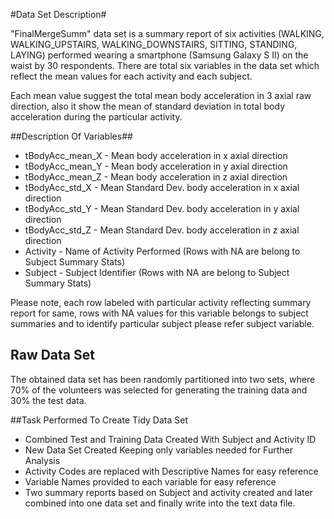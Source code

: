 #Data Set Description#

"FinalMergeSumm" data set is a summary report of six
activities (WALKING, WALKING_UPSTAIRS, WALKING_DOWNSTAIRS, SITTING, STANDING, LAYING) performed wearing a smartphone (Samsung Galaxy S II)
on the waist by 30 respondents. There are total six variables in the data set which reflect the mean values for each activity and each subject.

Each mean value suggest the total mean body acceleration in 3 axial raw direction, also it show the mean of standard deviation in total body acceleration during the particular activity. 

##Description Of Variables##

 * tBodyAcc_mean_X - Mean body acceleration in x axial direction
 * tBodyAcc_mean_Y - Mean body acceleration in y axial direction
 * tBodyAcc_mean_Z - Mean body acceleration in z axial direction
 * tBodyAcc_std_X - Mean Standard Dev. body acceleration in x axial direction
 * tBodyAcc_std_Y - Mean Standard Dev. body acceleration in y axial direction 
 * tBodyAcc_std_Z - Mean Standard Dev. body acceleration in z axial direction 
 * Activity - Name of Activity Performed (Rows with NA are belong to Subject Summary Stats)
 * Subject - Subject Identifier (Rows with NA are belong to Subject Summary Stats)

Please note, each row labeled with particular activity reflecting summary report for same, rows with NA values for this variable belongs to subject summaries and to identify particular subject please refer subject variable.

## Raw Data Set
The obtained data set has been randomly partitioned into two sets, where 70% of the volunteers was selected for generating 
the training data and 30% the test data. 

##Task Performed To Create Tidy Data Set
 * Combined Test and Training Data Created With Subject and Activity ID
 * New Data Set Created Keeping only variables needed for Further Analysis
 * Activity Codes are replaced with Descriptive Names for easy reference
 * Variable Names provided to each variable for easy reference
 * Two summary reports based on Subject and activity created and later combined into one data set and finally write into the text data file.